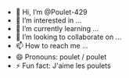 - 👋 Hi, I’m @Poulet-429
- 👀 I’m interested in ...
- 🌱 I’m currently learning ...
- 💞️ I’m looking to collaborate on ...
- 📫 How to reach me ...
- 😄 Pronouns: poulet / poulet
- ⚡ Fun fact: J'aime les poulets

<!---
Poulet-429/Poulet-429 is a ✨ special ✨ repository because its `README.md` (this file) appears on your GitHub profile.
You can click the Preview link to take a look at your changes.
--->
